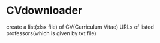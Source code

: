 # CVdownloader
create a list(xlsx file) of CV(Curriculum Vitae) URLs of listed professors(which is given by txt file)
